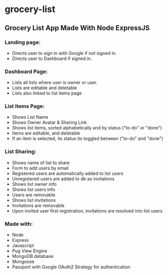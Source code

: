 # grocery-list

## Grocery List App Made With Node ExpressJS

### Landing page:
- Directs user to sign in with Google if not signed in.
- Directs user to Dashboard if signed in.

### Dashboard Page:
- Lists all lists where user is owner or user.
- Lists are editable and deletable
- Lists also linked to list items page

### List Items Page:
- Shows List Name
- Shows Owner Avatar & Sharing Link
- Shows list items, sorted alphabetically and by status ("to-do" or "done")
- Items are editable, and deletable
- If an item is selected, its status its toggled between ("to-do" and "done")

### List Sharing:
- Shows name of list to share
- Form to add users by email
- Registered users are automatically added to list users
- Unregistered users are added to db as invitations
- Shows list owner info
- Shows list users info
- Users are removable
- Shows list invitations
- Invitations are removable
- Upon invited user first registration, invitations are resolved into list users

### Made with:
- Node
- Express
- Javascript
- Pug View Engine
- MongoDB database
- Mongoose
- Passport with Google OAuth2 Strategy for authentication